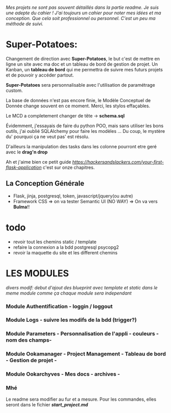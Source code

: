 *Mes projets ne sont pas souvent détaillés dans la partie readme. Je suis une adepte du cahier ! J'ai toujours un cahier pour noter mes idées et ma conception. Que cela soit professionnel ou personnel. C'est un peu ma méthode de suivi.*


# Super-Potatoes:

Changement de direction avec **Super-Potatoes**, le but c'est de mettre en ligne un site avec ma doc et un tableau de bord de gestion de projet. 
Un Kanban, un **tableau de bord** qui me permettra de suivre mes futurs projets et de pouvoir y accéder partout.

**Super-Potatoes** sera personnalisable avec l'utilisation de paramétrage custom.

La base de données n'est pas encore finie, le Modèle Conceptuel de Donnée change souvent en ce moment. Merci, les stylos effaçables.

Le MCD a completement changer de tête -> **schema.sql**

Évidemment, j'essayais de faire du python POO, mais sans utiliser les bons outils, j'ai oublié SQLAlchemy pour faire les modèles ... Du coup, le mystère du' pourquoi ça ne veut pas' est résolu.

D'ailleurs la manipulation des tasks dans les colonne pourront etre geré avec le **drag'n drop**

Ah et j'aime bien ce petit guide *https://hackersandslackers.com/your-first-flask-application* c'est sur onze chapitres.

## La Conception Générale

 * Flask, jinja, postgresql, token, javascript/jquery(ou autre)
 * Framework CSS => on va tester Semantic UI (NO WAY) => On va vers **Bulma**!!

# todo
 - revoir tout les chemins  static / template
 - refaire la connexion a la bdd postgresql psycopg2
 - revoir la maquette du site et les different chemins

# LES MODULES
*divers modif: debut d'ajout des blueprint avec template et static dans le meme module comme ça chaque module sera independant*
### Module Authentification - loggin / loggout
### Module Logs - suivre les modifs de la bdd (trigger?)
### Module Parameters - Personnalisation de l'appli - couleurs - nom des champs-
### Module Ookamanager - Project Management - Tableau de bord - Gestion de projet -
### Module Ookarchyves - Mes docs - archives -

### Mhé
Le readme sera modifier au fur et a mesure. Pour les commandes, elles seront dans le fichier ***start_project.md***

